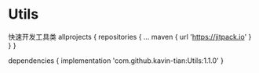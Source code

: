 # Utils
快速开发工具类
	allprojects {
		repositories {
			...
			maven { url 'https://jitpack.io' }
		}
	}
  
  dependencies {
	        implementation 'com.github.kavin-tian:Utils:1.1.0'
	}
